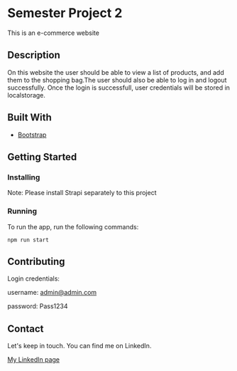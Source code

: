 # Semester Project 2 

This is an e-commerce website

## Description

On this website the user should be able to view a list of products, and add them to the shopping bag.The user should also be able to log in  and  logout successfully. Once the login is successfull, user credentials will be stored in localstorage. 


## Built With

- [Bootstrap](https://getbootstrap.com)

## Getting Started

### Installing

Note: Please install Strapi separately to this project 

### Running

To run the app, run the following commands:

```
npm run start
```


## Contributing


Login credentials: 

username: admin@admin.com

password: Pass1234



## Contact

Let's keep in touch. You can find me on LinkedIn.


[My LinkedIn page](https://www.linkedin.com/in/yunus-talay-324074191/)


